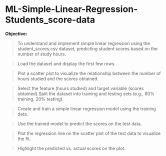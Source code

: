 # ML-Simple-Linear-Regression-Students_score-data

 **Objective:** 

>To understand and implement simple linear regression using the student_scores.csv dataset, predicting student scores based on the number of study hours.

>Load the dataset and display the first few rows.

>Plot a scatter plot to visualize the relationship between the number of hours studied and the scores obtained.

>Select the feature (hours studied) and target variable (scores obtained).Split the dataset into training and testing sets (e.g., 80% training, 20% testing).

>Create and train a simple linear regression model using the training data.

>Use the trained model to predict the scores on the test data.

>Plot the regression line on the scatter plot of the test data to visualize the fit.

>Highlight the predicted vs. actual scores on the plot.
